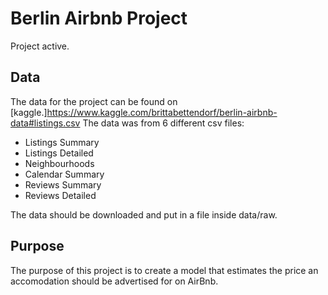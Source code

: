 # Berlin Airbnb Project

Project active.

## Data

The data for the project can be found on [kaggle.]https://www.kaggle.com/brittabettendorf/berlin-airbnb-data#listings.csv
The data was from 6 different csv files:

- Listings Summary
- Listings Detailed
- Neighbourhoods
- Calendar Summary
- Reviews Summary
- Reviews Detailed

The data should be downloaded and put in a file inside data/raw.

## Purpose

The purpose of this project is to create a model that estimates the price an accomodation should be advertised for on AirBnb.